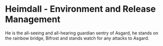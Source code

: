 # Heimdall - Environment and Release Management

He is the all-seeing and all-hearing guardian sentry of Asgard, he stands on the rainbow bridge, Bifrost and stands watch for any attacks to Asgard.